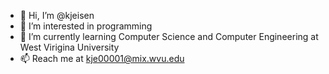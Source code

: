 - 👋 Hi, I’m @kjeisen
- 👀 I’m interested in programming
- 🌱 I’m currently learning Computer Science and Computer Engineering at West Virigina University
- 📫 Reach me at kje00001@mix.wvu.edu

<!---
kjeisen/kjeisen is a ✨ special ✨ repository because its `README.md` (this file) appears on your GitHub profile.
You can click the Preview link to take a look at your changes.
--->
